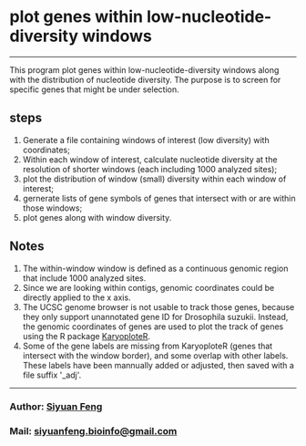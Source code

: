 # plot genes within low-nucleotide-diversity windows

----
This program plot genes within low-nucleotide-diversity windows along with the distribution of nucleotide diversity. The purpose is to screen for specific genes that might be under selection. 

## steps
1. Generate a file containing windows of interest (low diversity) with coordinates;
2. Within each window of interest, calculate nucleotide diversity at the resolution of shorter windows (each including 1000 analyzed sites);
3. plot the distribution of window (small) diversity within each window of interest;
4. gernerate lists of gene symbols of genes that intersect with or are within those windows;
6. plot genes along with window diversity.

## Notes
1. The within-window window is defined as a continuous genomic region that include 1000 analyzed sites.
2. Since we are looking within contigs, genomic coordinates could be directly applied to the x axis.
3. The UCSC genome browser is not usable to track those genes, because they only support unannotated gene ID for Drosophila suzukii. Instead, the genomic coordinates of genes are used to plot the track of genes using the R package [KaryoploteR](https://bernatgel.github.io/karyoploter_tutorial). 
4. Some of the gene labels are missing from KaryoploteR (genes that intersect with the window border), and some overlap with other labels. These labels have been mannually added or adjusted, then saved with a file suffix '_adj'.

----
###  Author: [Siyuan Feng](https://scholar.google.com/citations?user=REHFXSsAAAAJ&hl)
###  Mail: siyuanfeng.bioinfo@gmail.com